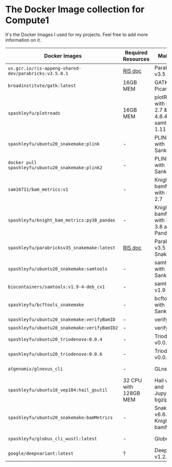 # The Docker Image collection for Compute1

It's the Docker Images I used for my projects. Feel free to add more information on it.

| Docker Images | Required Resources | Main tools | dockerhub | Image size | Detail/Note |
| ------------- | ------------------ | ---------- | --------- | ---------- | ----------- |
| `us.gcr.io/ris-appeng-shared-dev/parabricks:v3.5.0.1` | [RIS doc](https://docs.ris.wustl.edu/doc/compute/recipes/tools/parabricks-quickstart.html) | Parabricks v3.5 | - | 3.78 GB | Official Image |
| `broadinstitute/gatk:latest` | 16GB MEM | GATK 4.x and Picard | [broadinstitute/gatk](https://hub.docker.com/r/broadinstitute/gatk/) | 1.64 GB | Sep 16, 2021 latest version is v4.2.2.0 
| `spashleyfu/plotreads` | 16GB MEM | plotRead with Python 2.7 && conda 4.8.4 && samtools 1.11 | [spashleyfu/plotreads](https://hub.docker.com/repository/docker/spashleyfu/plotreads) | 1.02 GB | |
| `spashleyfu/ubuntu20_snakemake:plink` | - | PLINK 1.9 with Sankemake | [spashleyfu/ubuntu20_snakemake](https://hub.docker.com/repository/docker/spashleyfu/ubuntu20_snakemake) | 991.89 MB | |
| `docker pull spashleyfu/ubuntu20_snakemake:plink2` | - | PLINK 2.0 with Sankemake | [spashleyfu/ubuntu20_snakemake](https://hub.docker.com/repository/docker/spashleyfu/ubuntu20_snakemake) | 1014.88 MB | |
| `sam16711/bam_metrics:v1` | - | Knight's bamMetrics with Python 2.7 | [sam16711/bam_metrics](https://hub.docker.com/r/sam16711/bam_metrics) | 113.43 MB | Suit for run bamMetrics alone |
| `spashleyfu/knight_bam_metrics:py38_pandas` | - | Knight's bamMetrics with Python 3.8 and Pandas | [spashleyfu/knight_bam_metrics](https://hub.docker.com/repository/docker/spashleyfu/knight_bam_metrics) | 229.49 MB | Suit for running [mergeBamMetrics.py](https://github.com/jinlab-washu/Jin-lab.manual/blob/master/quality_control_analyses/create_bamMetrics.md#mergebammetricspy) |
| `spashleyfu/parabricksv35_snakemake:latest` | [RIS doc](https://docs.ris.wustl.edu/doc/compute/recipes/tools/parabricks-quickstart.html) | Parabricks v3.5 + Snakemake | [spashleyfu/parabricksv35_snakemake](https://hub.docker.com/repository/docker/spashleyfu/parabricksv35_snakemake) | 7.05 GB | For snakemake use only |
| `spashleyfu/ubuntu20_snakemake:samtools` | - | samtools with Sankemake | [spashleyfu/ubuntu20_snakemake](https://hub.docker.com/repository/docker/spashleyfu/ubuntu20_snakemake) | 989.26 MB | |
| `biocontainers/samtools:v1.9-4-deb_cv1` | - | samtools v1.9 | [biocontainers/samtools](https://hub.docker.com/r/biocontainers/samtools) | 244.41 MB | |
| `spashleyfu/bcftools_snakemake` | - | bcftools 1.12 with Sankemake | [spashleyfu/bcftools_snakemake](https://hub.docker.com/repository/docker/spashleyfu/bcftools_snakemake) | 928.23 MB | |
| `spashleyfu/ubuntu20_snakemake:verifyBamID` | - | verifyBamID | [spashleyfu/ubuntu20_snakemake](https://hub.docker.com/repository/docker/spashleyfu/ubuntu20_snakemake) | 1.19 GB | |
| `spashleyfu/ubuntu20_snakemake:verifyBamID2` | - | verifyBamID2 | [spashleyfu/ubuntu20_snakemake](https://hub.docker.com/repository/docker/spashleyfu/ubuntu20_snakemake) | 1.01 GB | |
| `spashleyfu/ubuntu20_triodenovo:0.0.4` | - | Triodenovo v0.0.4 | [spashleyfu/ubuntu20_triodenovo](https://hub.docker.com/repository/docker/spashleyfu/ubuntu20_triodenovo) | 174.39 MB | |
| `spashleyfu/ubuntu20_triodenovo:0.0.6` | - | Triodenovo v0.0.6 | [spashleyfu/ubuntu20_triodenovo](https://hub.docker.com/repository/docker/spashleyfu/ubuntu20_triodenovo) | 172.88 MB | |
| `atgenomix/glnexus_cli` | - | GLnexus CLI | [atgenomix/glnexus_cli](https://hub.docker.com/r/atgenomix/glnexus_cli) | 107.51 MB | |
| `spashleyfu/ubuntu18_vep104:hail_gsutil` | 32 CPU with 128GB MEM | Hail with VEP and JupyterLab, bgzip | [spashleyfu/ubuntu18_vep104](https://hub.docker.com/repository/docker/spashleyfu/ubuntu18_vep104) | 1.93 GB | |
| `spashleyfu/ubuntu20_snakemake:bamMetrics` | - | Snakemake v6.6.0 with Knight's bamMetrics | [spashleyfu/ubuntu20_snakemake](https://hub.docker.com/repository/docker/spashleyfu/ubuntu20_snakemake) | 1.18 GB | |
| `spashleyfu/globus_cli_wustl:latest` | - | Globus CLI | https://hub.docker.com/repository/docker/spashleyfu/globus_cli_wustl | 260.74 MB | For Transfering files |
| `google/deepvariant:latest` | ? | DeepVariant v1.2.0 | [google/deepvariant](https://hub.docker.com/r/google/deepvariant) | 3.28 GB | Sep 16, 2021 latest version is v1.2.0 |
